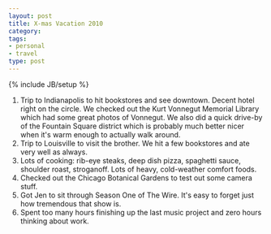 ```yaml
---
layout: post
title: X-mas Vacation 2010
category: 
tags: 
- personal
- travel
type: post
---
```

{% include JB/setup %}
		
1. Trip to Indianapolis to hit bookstores and see downtown. Decent hotel right on the circle. We checked out the Kurt Vonnegut Memorial Library which had some great photos of Vonnegut. We also did a quick drive-by of the Fountain Square district which is probably much better nicer when it's warm enough to actually walk around. 
1. Trip to Louisville to visit the brother. We hit a few bookstores and ate very well as always. 
1. Lots of cooking: rib-eye steaks, deep dish pizza, spaghetti sauce, shoulder roast, stroganoff. Lots of heavy, cold-weather comfort foods. 
1. Checked out the Chicago Botanical Gardens to test out some camera stuff. 
1. Got Jen to sit through Season One of The Wire. It's easy to forget just how tremendous that show is. 
1. Spent too many hours finishing up the last music project and zero hours thinking about work.
